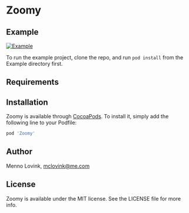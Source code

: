 # Zoomy

## Example

<a href="https://imgflip.com/gif/28156v"><img src="https://i.imgflip.com/28156v.gif" title="Example"/></a>

To run the example project, clone the repo, and run `pod install` from the Example directory first.

## Requirements

## Installation

Zoomy is available through [CocoaPods](http://cocoapods.org). To install
it, simply add the following line to your Podfile:

```ruby
pod 'Zoomy'
```

## Author

Menno Lovink, mclovink@me.com

## License

Zoomy is available under the MIT license. See the LICENSE file for more info.
